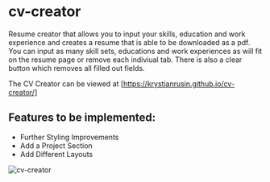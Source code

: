# cv-creator

Resume creator that allows you to input your skills, education and work experience and creates a resume that is able to be downloaded as a pdf. You can input as many skill sets, educations and work experiences as will fit on the resume page or remove each indiviual tab. There is also a clear button which removes all filled out fields.

The CV Creator can be viewed at [https://krystianrusin.github.io/cv-creator/]

## Features to be implemented:
- Further Styling Improvements
- Add a Project Section
- Add Different Layouts




![cv-creator](https://github.com/KrystianRusin/cv-creator/assets/36743674/ea89d4b2-24ce-461a-835f-32471f9dffbf)


